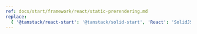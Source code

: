 ```yaml
---
ref: docs/start/framework/react/static-prerendering.md
replace:
  { '@tanstack/react-start': '@tanstack/solid-start', 'React': 'SolidJS' }
---
```

